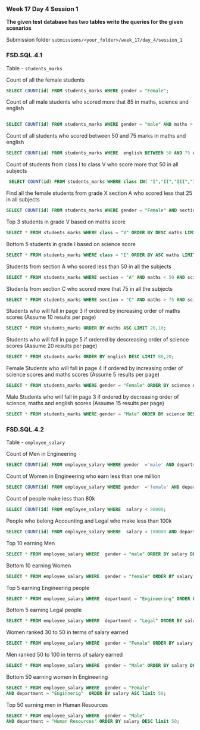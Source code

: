 ### Week 17 Day 4 Session 1

**The given test database has two tables write the queries for the given scenarios**

Submission folder `submissions/<your_folder>/week_17/day_4/session_1`

### FSD.SQL.4.1

Table - `students_marks`

Count of all the female students

```sql
SELECT COUNT(id) FROM students_marks WHERE gender = "Female";
```

Count of all male students who scored more that 85 in maths, science and english

```sql

SELECT COUNT(id) FROM students_marks WHERE gender = "male" AND maths > 85 AND science > 85 AND english > 85;

```

Count of all students who scored between 50 and 75 marks in maths and english

```sql
SELECT COUNT(id) FROM students_marks WHERE  english BETWEEN 50 AND 75 AND maths BETWEEN 50 and 75;

```

Count of students from class I to class V who score more that 50 in all subjects

```sql
 SELECT COUNT(id) FROM students_marks WHERE class IN( "I","II","III","IV","V") AND maths > 50 AND science > 50 AND english > 50;


```

Find all the female students from grade X  section A who scored  less that 25 in all subjects

```sql
SELECT COUNT(id) FROM students_marks WHERE gender = "Female" AND section = "A" AND class = "X" AND maths < 25 AND science < 25 AND english < 25;

```

Top 3 students in grade V based on maths score

```sql
SELECT * FROM students_marks WHERE class = "V" ORDER BY DESC maths LIMIT 3;
```

Bottom 5 students in grade I based on science score

```sql
SELECT * FROM students_marks WHERE class = "I" ORDER BY ASC maths LIMIT 5;
```

Students from section A who scored less than 50 in all the subjects

```sql
SELECT * FROM students_marks WHERE section = "A" AND maths < 50 AND science < 50 AND english < 50;

```

Students from section C who scored more that 75 in all the subjects

```sql
SELECT * FROM students_marks WHERE section = "C" AND maths > 75 AND science > 75 AND english > 75;

```

Students who will fall in page 3 if ordered by increasing order of maths scores (Assume 10 results per page)

```sql
SELECT * FROM students_marks ORDER BY maths ASC LIMIT 20,10;
```

Students who will fall in page 5 if ordered by descreasing order of science scores (Assume 20 results per page)

```sql
SELECT * FROM students_marks ORDER BY english DESC LIMIT 80,20;

```


Female Students who will fall in page 4 if ordered by increasing order of science scores and maths scores (Assume 5 results per page)

```sql
SELECT * FROM students_marks WHERE gender = "Female" ORDER BY science ASC, maths ASC  LIMIT 15,5;

```

Male Students who will fall in page 3 if ordered by decreasing order of science, maths and english scores (Assume 15 results per page)

```sql
SELECT * FROM students_marks WHERE gender = "Male" ORDER BY science DESC, maths DESC,english DESC  LIMIT 30,15;
```

### FSD.SQL.4.2

Table - `employee_salary`

Count of Men in Engineering

```sql
SELECT COUNT(id) FROM employee_salary WHERE gender  ='male' AND department = "engineering";

```

Count of Women in Engineering who earn less than one million

```sql
SELECT COUNT(id) FROM employee_salary WHERE gender  ='female' AND department = "engineering" AND salary < 1000000;
```

Count of people make less than 80k

```sql
SELECT COUNT(id) FROM employee_salary WHERE  salary < 80000;

```

People who belong Accounting and Legal who make less than 100k 

```sql
SELECT COUNT(id) FROM employee_salary WHERE  salary < 100000 AND department In("Accounting","Legal");
```

Top 10 earning Men

```sql
SELECT * FROM employee_salary WHERE  gender = "male" ORDER BY salary DESC limit 10;
```

Bottom 10 earning Women

```sql
SELECT * FROM employee_salary WHERE  gender = "female" ORDER BY salary ASC limit 10;
```

Top 5 earning Engineering people

```sql
SELECT * FROM employee_salary WHERE  department = "Engineering" ORDER BY salary DESC limit 5;
```

Bottom 5 earning Legal people

```sql
SELECT * FROM employee_salary WHERE  department = "Legal" ORDER BY salary ASC limit 5;
```

Women ranked 30 to 50 in terms of salary earned

```sql
SELECT * FROM employee_salary WHERE  gender = "Female" ORDER BY salary DESC limit 29,21;
```

Men ranked 50 to 100 in terms of salary earned

```sql
SELECT * FROM employee_salary WHERE  gender = "Male" ORDER BY salary DESC limit 49,51;
```

Bottom 50 earning women in Engineering

```sql
SELECT * FROM employee_salary WHERE  gender = "Female"
AND department = "Enginnerig"  ORDER BY salary ASC limit 50;
```

Top 50 earning men in Human Resources

```sql
SELECT * FROM employee_salary WHERE  gender = "Male"
AND department = "Human Resources" ORDER BY salary DESC limit 50;
```